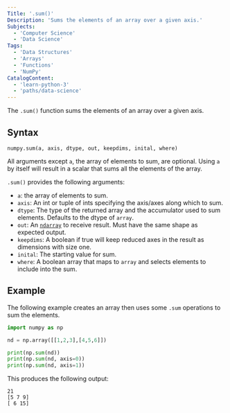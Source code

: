 ```yaml
---
Title: '.sum()'
Description: 'Sums the elements of an array over a given axis.'
Subjects:
  - 'Computer Science'
  - 'Data Science'
Tags:
  - 'Data Structures'
  - 'Arrays'
  - 'Functions'
  - 'NumPy'
CatalogContent:
  - 'learn-python-3'
  - 'paths/data-science'
---
```


The `.sum()` function sums the elements of an array over a given axis.

## Syntax

```pseudo
numpy.sum(a, axis, dtype, out, keepdims, inital, where)
```

All arguments except `a`, the array of elements to sum, are optional. Using `a` by itself will result in a scalar that sums all the elements of the array.

`.sum()` provides the following arguments:

- `a`: the array of elements to sum.
- `axis`: An int or tuple of ints specifying the axis/axes along which to sum.
- `dtype`: The type of the returned array and the accumulator used to sum elements. Defaults to the dtype of `array`.
- `out`: An [`ndarray`](https://www.codecademy.com/resources/docs/numpy/ndarray) to receive result. Must have the same shape as expected output.
- `keepdims`: A boolean if true will keep reduced axes in the result as dimensions with size one.
- `inital`: The starting value for sum.
- `where`: A boolean array that maps to `array` and selects elements to include into the sum.

## Example

The following example creates an array then uses some `.sum` operations to sum the elements.

```python
import numpy as np

nd = np.array([[1,2,3],[4,5,6]])

print(np.sum(nd))
print(np.sum(nd, axis=0))
print(np.sum(nd, axis=1))
```

This produces the following output:

```shell
21
[5 7 9]
[ 6 15]
```
